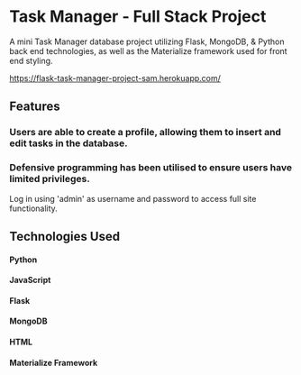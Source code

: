 # Task Manager - Full Stack Project

A mini Task Manager database project utilizing Flask, MongoDB, & Python back end technologies, as well as the Materialize framework used for front end styling.

https://flask-task-manager-project-sam.herokuapp.com/

## Features
### Users are able to create a profile, allowing them to insert and edit tasks in the database.
### Defensive programming has been utilised to ensure users have limited privileges.
Log in using 'admin' as username and password to access full site functionality.

## Technologies Used
#### Python
#### JavaScript
#### Flask
#### MongoDB
#### HTML
#### Materialize Framework